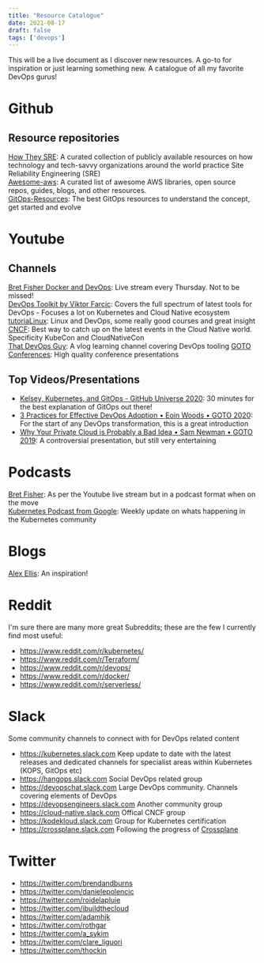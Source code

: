 ```yaml
---
title: "Resource Catalogue"
date: 2021-08-17
draft: false
tags: ['devops']
---
```


This will be a live document as I discover new resources. A go-to for inspiration or just learning something new.
A catalogue of all my favorite DevOps gurus!


# Github
## Resource repositories
[How They SRE](https://github.com/upgundecha/howtheysre): A curated collection of publicly available resources on how technology and tech-savvy organizations around the world practice Site Reliability Engineering (SRE)\
[Awesome-aws](https://github.com/donnemartin/awesome-aws): A curated list of awesome AWS libraries, open source repos, guides, blogs, and other resources.\
[GitOps-Resources](https://github.com/microtica/gitops-resources): The best GitOps resources to understand the concept, get started and evolve

# Youtube

## Channels

[Bret Fisher Docker and DevOps](https://www.youtube.com/c/BretFisherDockerandDevOps/videos): Live stream every Thursday. Not to be missed!\
[DevOps Toolkit by Viktor Farcic](https://www.youtube.com/c/DevOpsToolkit/featured): Covers the full spectrum of latest tools for DevOps - Focuses a lot on Kubernetes and Cloud Native ecosystem \
[tutoriaLinux](https://www.youtube.com/c/tutoriaLinux/featured): Linux and DevOps, some really good courses and great insight\
[CNCF](https://www.youtube.com/c/cloudnativefdn/videos): Best way to catch up on the latest events in the Cloud Native world. Specificity KubeCon and CloudNativeCon\
[That DevOps Guy](https://www.youtube.com/user/Kamakazihoer): A vlog learning channel covering DevOps tooling
[GOTO Conferences](https://www.youtube.com/c/GotoConferences/videos): High quality conference presentations


## Top Videos/Presentations
- [Kelsey, Kubernetes, and GitOps - GitHub Universe 2020](https://www.youtube.com/watch?v=yIAa5wHsfw4): 30 minutes for the best explanation of GitOps out there!
- [3 Practices for Effective DevOps Adoption • Eoin Woods • GOTO 2020](https://www.youtube.com/watch?v=MCPrtYxuVPU): For the start of any DevOps transformation, this is a great introduction
- [Why Your Private Cloud is Probably a Bad Idea • Sam Newman • GOTO 2019](https://www.youtube.com/watch?v=MbaPtzSuQII&t): A controversial presentation, but still very entertaining 

# Podcasts
[Bret Fisher](https://open.spotify.com/show/2q5GOLTmNGpHYmrrZ0Ik73): As per the Youtube live stream but in a podcast format when on the move\
[Kubernetes Podcast from Google](https://open.spotify.com/show/0AsnxlMtXRUEeZkIO0ScpJ): Weekly update on whats happening in the Kubernetes community

# Blogs
[Alex Ellis](https://blog.alexellis.io/): An inspiration!

# Reddit
I'm sure there are many more great Subreddits; these are the few I currently find most useful:
- https://www.reddit.com/r/kubernetes/
- https://www.reddit.com/r/Terraform/
- https://www.reddit.com/r/devops/
- https://www.reddit.com/r/docker/
- https://www.reddit.com/r/serverless/


# Slack
Some community channels to connect with for DevOps related content
- https://kubernetes.slack.com Keep update to date with the latest releases and dedicated channels for specialist areas within Kubernetes (KOPS, GitOps etc) 
- https://hangops.slack.com Social DevOps related group
- https://devopschat.slack.com Large DevOps community. Channels covering elements of DevOps
- https://devopsengineers.slack.com Another community group
- https://cloud-native.slack.com Offical CNCF group
- https://kodekloud.slack.com Group for Kubernetes certification
- https://crossplane.slack.com Following the progress of [Crossplane](https://crossplane.io/)

# Twitter
- https://twitter.com/brendandburns
- https://twitter.com/danielepolencic
- https://twitter.com/roidelapluie
- https://twitter.com/ibuildthecloud
- https://twitter.com/adamhjk
- https://twitter.com/rothgar
- https://twitter.com/a_sykim
- https://twitter.com/clare_liguori
- https://twitter.com/thockin